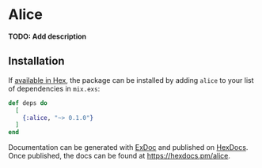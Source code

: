 # Alice

**TODO: Add description**

## Installation

If [available in Hex](https://hex.pm/docs/publish), the package can be installed
by adding `alice` to your list of dependencies in `mix.exs`:

```elixir
def deps do
  [
    {:alice, "~> 0.1.0"}
  ]
end
```

Documentation can be generated with [ExDoc](https://github.com/elixir-lang/ex_doc)
and published on [HexDocs](https://hexdocs.pm). Once published, the docs can
be found at <https://hexdocs.pm/alice>.

